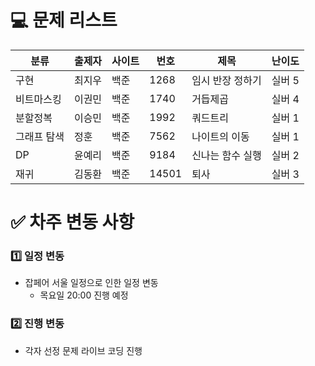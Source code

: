 # 💻 문제 리스트

|분류|출제자|사이트|번호|제목|난이도|
|---|---|---|---|---|---|
|구현|최지우|백준|1268|임시 반장 정하기|실버 5|
|비트마스킹|이권민|백준|1740|거듭제곱|실버 4|
|분할정복|이승민|백준|1992|쿼드트리|실버 1|
|그래프 탐색|정훈|백준|7562|나이트의 이동|실버 1|
|DP|윤예리|백준|9184|신나는 함수 실행|실버 2|
|재귀|김동환|백준|14501|퇴사|실버 3|

# ✅ 차주 변동 사항
### 1️⃣ 일정 변동
- 잡페어 서울 일정으로 인한 일정 변동
  - 목요일 20:00 진행 예정

### 2️⃣ 진행 변동
- 각자 선정 문제 라이브 코딩 진행
